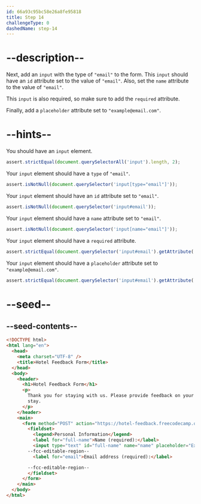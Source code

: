 ```yaml
---
id: 66a93c95bc58e26a8fe95818
title: Step 14
challengeType: 0
dashedName: step-14
---
```


# --description--

Next, add an `input` with the type of `"email"` to the form. This `input` should have an `id` attribute set to the value of `"email"`. Also, set the `name` attribute to the value of `"email"`. 

This `input` is also required, so make sure to add the `required` attribute.

Finally, add a `placeholder` attribute set to `"example@email.com"`.

# --hints--

You should have an `input` element.

```js
assert.strictEqual(document.querySelectorAll('input').length, 2);
```

Your `input` element should have a `type` of `"email"`.

```js
assert.isNotNull(document.querySelector('input[type="email"]'));
```

Your `input` element should have an `id` attribute set to `"email"`.

```js
assert.isNotNull(document.querySelector('input#email'));
```

Your `input` element should have a `name` attribute set to `"email"`.

```js
assert.isNotNull(document.querySelector('input[name="email"]'));
```

Your `input` element should have a `required` attribute.

```js
assert.strictEqual(document.querySelector('input#email').getAttribute('required'), "");
```

Your `input` element should have a `placeholder` attribute set to `"example@email.com"`.
  
```js
assert.strictEqual(document.querySelector('input#email').getAttribute('placeholder'), "example@email.com");
``` 

# --seed--

## --seed-contents--

```html
<!DOCTYPE html>
<html lang="en">
  <head>
    <meta charset="UTF-8" />
    <title>Hotel Feedback Form</title>
  </head>
  <body>
    <header>
      <h1>Hotel Feedback Form</h1>
      <p>
        Thank you for staying with us. Please provide feedback on your recent
        stay.
      </p>
    </header>
    <main>
      <form method="POST" action="https://hotel-feedback.freecodecamp.org">
        <fieldset>
          <legend>Personal Information</legend>
          <label for="full-name">Name (required):</label>
          <input type="text" id="full-name" name="name" placeholder="Ex. John Doe" required>
        --fcc-editable-region--
          <label for="email">Email address (required):</label>

        --fcc-editable-region--
        </fieldset>
      </form>
    </main>
  </body>
</html>
```
